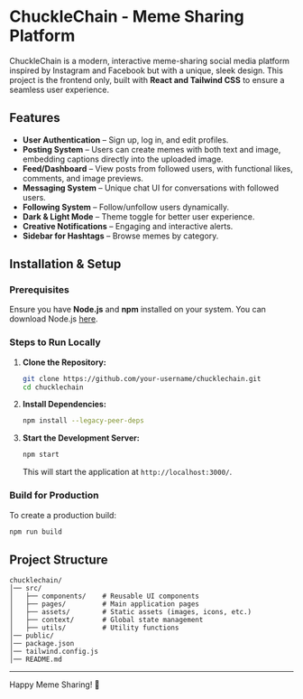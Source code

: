 
# ChuckleChain - Meme Sharing Platform

ChuckleChain is a modern, interactive meme-sharing social media platform inspired by Instagram and Facebook but with a unique, sleek design. This project is the frontend only, built with **React and Tailwind CSS** to ensure a seamless user experience.

## Features
- **User Authentication** – Sign up, log in, and edit profiles.
- **Posting System** – Users can create memes with both text and image, embedding captions directly into the uploaded image.
- **Feed/Dashboard** – View posts from followed users, with functional likes, comments, and image previews.
- **Messaging System** – Unique chat UI for conversations with followed users.
- **Following System** – Follow/unfollow users dynamically.
- **Dark & Light Mode** – Theme toggle for better user experience.
- **Creative Notifications** – Engaging and interactive alerts.
- **Sidebar for Hashtags** – Browse memes by category.

## Installation & Setup

### Prerequisites
Ensure you have **Node.js** and **npm** installed on your system. You can download Node.js [here](https://nodejs.org/).

### Steps to Run Locally
1. **Clone the Repository:**
   ```sh
   git clone https://github.com/your-username/chucklechain.git
   cd chucklechain
   ```

2. **Install Dependencies:**
   ```sh
   npm install --legacy-peer-deps
   ```

3. **Start the Development Server:**
   ```sh
   npm start
   ```
   This will start the application at `http://localhost:3000/`.

### Build for Production
To create a production build:
```sh
npm run build
```

## Project Structure
```
chucklechain/
│── src/
│   ├── components/    # Reusable UI components
│   ├── pages/         # Main application pages
│   ├── assets/        # Static assets (images, icons, etc.)
│   ├── context/       # Global state management
│   ├── utils/         # Utility functions
│── public/
│── package.json
│── tailwind.config.js
│── README.md
```


---

Happy Meme Sharing! 🎉
